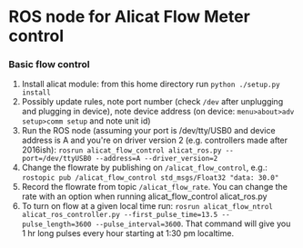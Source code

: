 # ROS node for Alicat Flow Meter control

### Basic flow control

1. Install alicat module: from this home directory run `python ./setup.py install`
2. Possibly update rules, note port number (check `/dev` after unplugging and plugging in device), note device address (on device: `menu>about>adv setup>comm setup` and note unit id)
3. Run the ROS node (assuming your port is /dev/tty/USB0 and device address is A and you're on driver version 2 (e.g. controllers made after 2016ish): 
   `rosrun alicat_flow_control alicat_ros.py --port=/dev/ttyUSB0 --address=A --driver_version=2`
4. Change the flowrate by publishing on `/alicat_flow_control`, e.g.: `rostopic pub /alicat_flow_control std_msgs/Float32 "data: 30.0"`
5. Record the flowrate from topic `/alicat_flow_rate`. You can change the rate with an option when running alicat_flow_control alicat_ros.py
6. To turn on flow at a given local time run: `rosrun alicat_flow_ntrol alicat_ros_controller.py --first_pulse_time=13.5 --pulse_length=3600 --pulse_interval=3600`. That command will give you 1 hr long pulses every hour starting at 1:30 pm localtime.   

